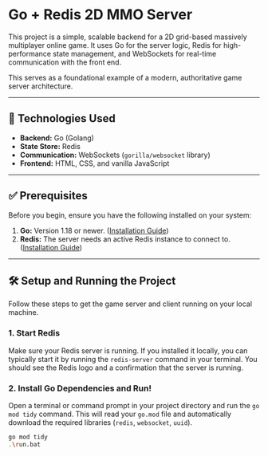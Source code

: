 # Go + Redis 2D MMO Server

This project is a simple, scalable backend for a 2D grid-based massively multiplayer online game. It uses Go for the server logic, Redis for high-performance state management, and WebSockets for real-time communication with the front end.

This serves as a foundational example of a modern, authoritative game server architecture.

---

## 🚀 Technologies Used

* **Backend:** Go (Golang)
* **State Store:** Redis
* **Communication:** WebSockets (`gorilla/websocket` library)
* **Frontend:** HTML, CSS, and vanilla JavaScript

---

## ✅ Prerequisites

Before you begin, ensure you have the following installed on your system:

1.  **Go:** Version 1.18 or newer. ([Installation Guide](https://go.dev/doc/install))
2.  **Redis:** The server needs an active Redis instance to connect to. ([Installation Guide](https://redis.io/docs/getting-started/installation/))

---

## 🛠️ Setup and Running the Project

Follow these steps to get the game server and client running on your local machine.


### 1. Start Redis

Make sure your Redis server is running. If you installed it locally, you can typically start it by running the `redis-server` command in your terminal. You should see the Redis logo and a confirmation that the server is running.



### 2. Install Go Dependencies and Run!

Open a terminal or command prompt in your project directory and run the `go mod tidy` command. This will read your `go.mod` file and automatically download the required libraries (`redis`, `websocket`, `uuid`).

```bash
go mod tidy
.\run.bat
